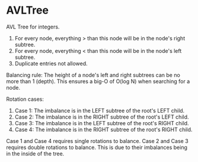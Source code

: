 # AVLTree

AVL Tree for integers. 
1) For every node, everything > than this node will be in the node's right subtree.
2) For every node, everything < than this node will be in the node's left subtree.
3) Duplicate entries not allowed. 

Balancing rule:
The height of a node's left and right subtrees can be no more than 1 (depth). This ensures a big-O of O(log N) when searching for a node.

Rotation cases:
1. Case 1: The imbalance is in the LEFT subtree of the root's LEFT child.
2. Case 2: The imbalance is in the RIGHT subtree of the root's LEFT child.
3. Case 3: The imbalance is in the LEFT subtree of the root's RIGHT child.
4. Case 4: The imbalance is in the RIGHT subtree of the root's RIGHT child.

Case 1 and Case 4 requires single rotations to balance.
Case 2 and Case 3 requires double rotations to balance. This is due to their imbalances being in the inside of the tree. 
